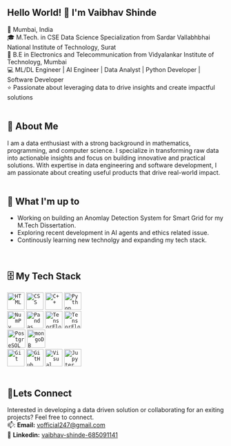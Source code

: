 ## Hello World! 👋 I'm Vaibhav Shinde  
📍 Mumbai, India  
🎓 M.Tech. in CSE Data Science Specialization from Sardar Vallabhbhai National Institute of Technology, Surat  
📘 B.E in Electronics and Telecommunication from Vidyalankar Institute of Technoloyg, Mumbai  
💻 ML/DL Engineer | AI Engineer | Data Analyst | Python Developer | Software Developer  
⭐ Passionate about leveraging data to drive insights and create impactful solutions  
<br>
  
## 📂 About Me
I am a data enthusiast with a strong background in mathematics, programming, and computer science. I specialize in transforming raw data into actionable insights and focus on building innovative and practical solutions. With expertise in data engineering and software development, I am passionate about creating useful products that drive real-world impact.  
<br>

## 🚧 What I'm up to  
- Working on building an Anomlay Detection System for Smart Grid for my M.Tech Dissertation.
- Exploring recent development in AI agents and ethics related issue. 
- Continously learning new technolgy and expanding my tech stack.  
<br>

## 🗄 My Tech Stack
<div>
	<code><img width="40" src="https://raw.githubusercontent.com/marwin1991/profile-technology-icons/refs/heads/main/icons/html.png" alt="HTML" title="HTML"/></code>
	<code><img width="40" src="https://raw.githubusercontent.com/marwin1991/profile-technology-icons/refs/heads/main/icons/css.png" alt="CSS" title="CSS"/></code>
	<code><img width="40" src="https://raw.githubusercontent.com/marwin1991/profile-technology-icons/refs/heads/main/icons/c++.png" alt="C++" title="C++"/></code>
	<code><img width="40" src="https://raw.githubusercontent.com/marwin1991/profile-technology-icons/refs/heads/main/icons/python.png" alt="Python" title="Python"/></code>
</div>   
<div >
	<code><img width="40" src="https://raw.githubusercontent.com/marwin1991/profile-technology-icons/refs/heads/main/icons/numpy.png" alt="NumPy" title="NumPy"/></code>
	<code><img width="40" src="https://raw.githubusercontent.com/marwin1991/profile-technology-icons/refs/heads/main/icons/pandas.png" alt="Pandas" title="Pandas"/></code>
	<code><img width="40" src="https://raw.githubusercontent.com/marwin1991/profile-technology-icons/refs/heads/main/icons/tensorflow.png" alt="TensorFlow" title="TensorFlow"/></code>
  <code><img width="40" src="https://skillicons.dev/icons?i=sklearn" alt="TensorFlow" title="TensorFlow"/></code>
</div>  
<div >
	<code><img width="42" src="https://raw.githubusercontent.com/marwin1991/profile-technology-icons/refs/heads/main/icons/postgresql.png" alt="PostgreSQL" title="PostgreSQL"/></code>
	<code><img width="42" src="https://raw.githubusercontent.com/marwin1991/profile-technology-icons/refs/heads/main/icons/mongodb.png" alt="mongoDB" title="mongoDB"/></code>
</div>
<div >
	<code><img width="40" src="https://raw.githubusercontent.com/marwin1991/profile-technology-icons/refs/heads/main/icons/git.png" alt="Git" title="Git"/></code>
	<code><img width="40" src="https://raw.githubusercontent.com/marwin1991/profile-technology-icons/refs/heads/main/icons/github.png" alt="GitHub" title="GitHub"/></code>
	<code><img width="40" src="https://raw.githubusercontent.com/marwin1991/profile-technology-icons/refs/heads/main/icons/visual_studio_code.png" alt="Visual Studio Code" title="Visual Studio Code"/></code>
	<code><img width="40" src="https://raw.githubusercontent.com/marwin1991/profile-technology-icons/refs/heads/main/icons/jupyter_notebook.png" alt="Jupyter Notebook" title="Jupyter Notebook"/></code>
</div>  
<br>

## 🤝Lets Connect
Interested in developing a data driven solution or collaborating for an exiting projects? Feel free to connect.  
📫: **Email:** [vofficial247@gmail.com](vofficial247@gmail.com)  
🔗 **Linkedin:** [vaibhav-shinde-685091141](https://www.linkedin.com/in/vaibhav-shinde-685091141/)  
